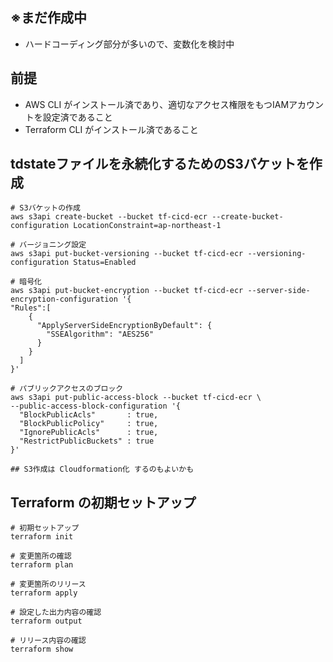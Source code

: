 ## ※まだ作成中
- ハードコーディング部分が多いので、変数化を検討中

## 前提
- AWS CLI がインストール済であり、適切なアクセス権限をもつIAMアカウントを設定済であること
- Terraform CLI がインストール済であること

## tdstateファイルを永続化するためのS3バケットを作成

```
# S3バケットの作成
aws s3api create-bucket --bucket tf-cicd-ecr --create-bucket-configuration LocationConstraint=ap-northeast-1

# バージョニング設定
aws s3api put-bucket-versioning --bucket tf-cicd-ecr --versioning-configuration Status=Enabled

# 暗号化
aws s3api put-bucket-encryption --bucket tf-cicd-ecr --server-side-encryption-configuration '{
"Rules":[
    {
      "ApplyServerSideEncryptionByDefault": {
        "SSEAlgorithm": "AES256"
      }
    }
  ]
}'

# パブリックアクセスのブロック
aws s3api put-public-access-block --bucket tf-cicd-ecr \
--public-access-block-configuration '{
  "BlockPublicAcls"       : true,
  "BlockPublicPolicy"     : true,
  "IgnorePublicAcls"      : true,
  "RestrictPublicBuckets" : true
}'

## S3作成は Cloudformation化 するのもよいかも
```

## Terraform の初期セットアップ

```
# 初期セットアップ
terraform init

# 変更箇所の確認
terraform plan

# 変更箇所のリリース
terraform apply

# 設定した出力内容の確認
terraform output

# リリース内容の確認
terraform show
```
